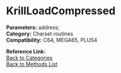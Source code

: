 # KrillLoadCompressed

**Parameters:** address;  
**Category:** Charset routines  
**Compatibility:** C64, MEGA65, PLUS4  

**Reference Link:**  
[Back to Categories](../categories/charset_routines.md)  
[Back to Methods List](../../SUMMARY.md)
